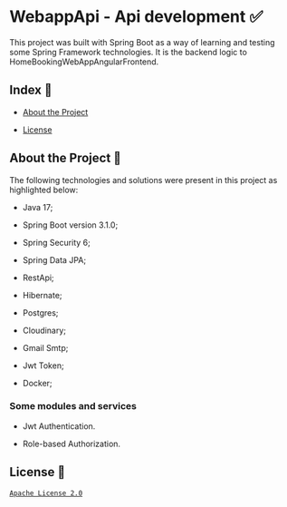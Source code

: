 # WebappApi - Api development :white_check_mark:
This project was built with Spring Boot as a way of learning and testing some Spring Framework technologies. It is the backend logic to HomeBookingWebAppAngularFrontend.
## Index :pushpin:
- [About the Project](https://github.com/Azo-hub/WebappApi#about-the-project)
* [License](https://github.com/Azo-hub/homeBookingWebAppApi#License)
## About the Project :link:
The following technologies and solutions were present in this project as highlighted below:
- Java 17;
* Spring Boot version 3.1.0;
+ Spring Security 6;
- Spring Data JPA;
+ RestApi;
* Hibernate;
- Postgres;
+ Cloudinary;
- Gmail Smtp;
* Jwt Token;
+ Docker;

### Some modules and services
- Jwt Authentication.
+ Role-based Authorization.



## License :memo:
[`Apache License 2.0`](https://github.com/Azo-hub/homeBookingWebAppApi/blob/master/LICENSE)



